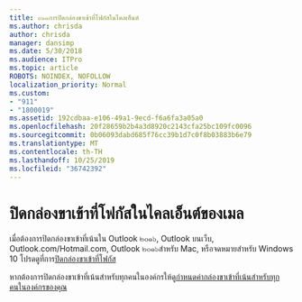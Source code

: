 ```yaml
---
title: ๙๑๑การปิดกล่องขาเข้าที่โฟกัสในไคลเอ็นต์
ms.author: chrisda
author: chrisda
manager: dansimp
ms.date: 5/30/2018
ms.audience: ITPro
ms.topic: article
ROBOTS: NOINDEX, NOFOLLOW
localization_priority: Normal
ms.custom:
- "911"
- "1800019"
ms.assetid: 192cdbaa-e106-49a1-9ecd-f6a6fa3a05a0
ms.openlocfilehash: 20f28659b2b4a3d8920c2143cfa25bc109fc0096
ms.sourcegitcommit: 0b06093dabd685f76cc39b1d7c0f8b03883b6e79
ms.translationtype: MT
ms.contentlocale: th-TH
ms.lasthandoff: 10/25/2019
ms.locfileid: "36742392"
---
```

# <a name="turn-off-focused-inbox-in-email-clients"></a>ปิดกล่องขาเข้าที่โฟกัสในไคลเอ็นต์ของเมล

เมื่อต้องการปิดกล่องขาเข้าที่เน้นใน Outlook ๒๐๑๖, Outlook บนเว็บ, Outlook.com/Hotmail.com, Outlook ๒๐๑๖สำหรับ Mac, หรือจดหมายสำหรับ Windows 10 โปรดดูที่การ[ปิดกล่องขาเข้าที่โฟกัส](https://support.office.com/article/f714d94d-9e63-4217-9ccb-6cb2986aa1b2.aspx)

หากต้องการปิดกล่องขาเข้าที่เน้นสำหรับทุกคนในองค์กรให้ดู[กำหนดค่ากล่องขาเข้าที่เน้นสำหรับทุกคนในองค์กรของคุณ](https://docs.microsoft.com/office365/admin/setup/configure-focused-inbox)
